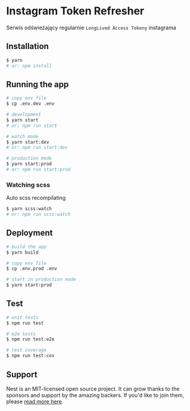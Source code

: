 # Instagram Token Refresher

Serwis odświeżający regularnie `LongLived Access Tokeny` instagrama

## Installation

```bash
$ yarn
# or: npm install
```

## Running the app

```bash
# copy env file
$ cp .env.dev .env

# development
$ yarn start
# or: npm run start

# watch mode
$ yarn start:dev
# or: npm run start:dev

# production mode
$ yarn start:prod
# or: npm run start:prod
```

### Watching scss

Auto scss recompilating

```bash
$ yarn scss:watch
# or: npm run scss:watch
```

## Deployment

```bash
# build the app
$ yarn build

# copy env file
$ cp .env.prod .env

# start in production mode
$ yarn start:prod
```

## Test

```bash
# unit tests
$ npm run test

# e2e tests
$ npm run test:e2e

# test coverage
$ npm run test:cov
```

## Support

Nest is an MIT-licensed open source project. It can grow thanks to the sponsors and support by the amazing backers. If you'd like to join them, please [read more here](https://docs.nestjs.com/support).
